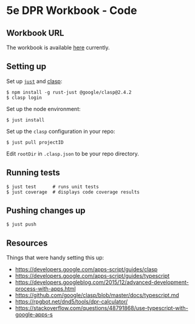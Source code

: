 # 5e DPR Workbook - Code

## Workbook URL

The workbook is available [here](https://docs.google.com/spreadsheets/d/1WTOgF6mWZq-tbtlJpcK_7l2IWFkEZc63zD8_45c_rDk/edit?pli=1#gid=1329118592) currently.

## Setting up

Set up [`just`](https://github.com/casey/just) and [clasp](https://github.com/google/clasp):
```shellsession
$ npm install -g rust-just @google/clasp@2.4.2
$ clasp login
```

Set up the node environment:
```shellsession
$ just install
```

Set up the `clasp` configuration in your repo:
```shellsession
$ just pull projectID
```

Edit `rootDir` in `.clasp.json` to be your repo directory.

## Running tests

```shellsession
$ just test      # runs unit tests
$ just coverage  # displays code coverage results
```

## Pushing changes up

```shellsession
$ just push
```

## Resources

Things that were handy setting this up:

* https://developers.google.com/apps-script/guides/clasp
* https://developers.google.com/apps-script/guides/typescript
* https://developers.googleblog.com/2015/12/advanced-development-process-with-apps.html
* https://github.com/google/clasp/blob/master/docs/typescript.md
* https://rpgbot.net/dnd5/tools/dpr-calculator/
* https://stackoverflow.com/questions/48791868/use-typescript-with-google-apps-s
